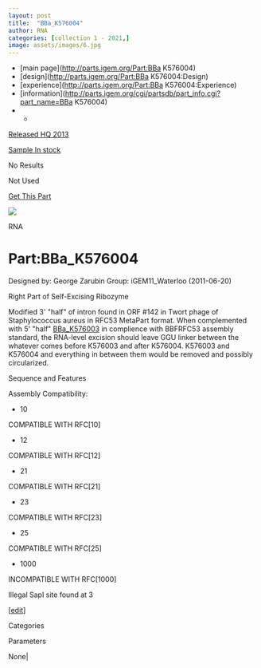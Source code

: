 ```yaml
---
layout: post
title:  "BBa_K576004"
author: RNA
categories: [collection 1 - 2021,] 
image: assets/images/6.jpg
---
```



  * [main page](http://parts.igem.org/Part:BBa K576004)
  * [design](http://parts.igem.org/Part:BBa K576004:Design)
  * [experience](http://parts.igem.org/Part:BBa K576004:Experience)
  * [information](http://parts.igem.org/cgi/partsdb/part_info.cgi?part_name=BBa K576004)
  *   * 

[Released HQ 2013](http://parts.igem.org/Help:Part_Status_Box)

[Sample In stock](http://parts.igem.org/Help:Part_Status_Box)

No Results

Not Used

[ Get This Part](http://parts.igem.org/partsdb/get_part.cgi?part=BBa_K576004)

![](http://parts.igem.org/images/partbypart/icon_rna.png)

RNA

# Part:BBa_K576004

Designed by: George Zarubin   Group: iGEM11_Waterloo   (2011-06-20)

  
Right Part of Self-Excising Ribozyme

Modified 3' "half" of intron found in ORF #142 in Twort phage of
Staphylococcus aureus in RFC53 MetaPart format. When complemented with 5'
"half" [BBa_K576003](http://parts.igem.org/wiki/index.php/Part:BBa_K576003) in
complience with BBFRFC53 assembly standard, the RNA-level excision should
leave GGU linker between the whatever comes before K576003 and after K576004.
K576003 and K576004 and everything in between them would be removed and
possibly circularized.

Sequence and Features

  

Assembly Compatibility:

  * 10

COMPATIBLE WITH RFC[10]

  * 12

COMPATIBLE WITH RFC[12]

  * 21

COMPATIBLE WITH RFC[21]

  * 23

COMPATIBLE WITH RFC[23]

  * 25

COMPATIBLE WITH RFC[25]

  * 1000

INCOMPATIBLE WITH RFC[1000]

Illegal SapI site found at 3  

  

[[edit](http://parts.igem.org/partsdb/part_info.cgi?part_name=BBa_K576004)]

Categories

Parameters

None|

